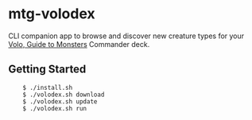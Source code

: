 # mtg-volodex

CLI companion app to browse and discover new creature types for your [Volo, Guide to Monsters](https://scryfall.com/card/afr/238/volo-guide-to-monsters) Commander deck.

## Getting Started

```
    $ ./install.sh
    $ ./volodex.sh download
    $ ./volodex.sh update
    $ ./volodex.sh run
```
